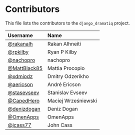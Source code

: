 # Contributors

This file lists the contributors to the `django_dramatiq` project.

| Username                                       | Name                |
| :-------                                       | :---                |
| [@rakanalh](https://github.com/rakanalh)       | Rakan Alhneiti      |
| [@rpkilby](https://github.com/rpkilby)         | Ryan P Kilby        |
| [@nachopro](https://github.com/nachopro)       | nachopro            |
| [@MattBlack85](https://github.com/MattBlack85) | Mattia Procopio     |
| [@xdmiodz](https://github.com/xdmiodz)         | Dmitry Odzerikho    |
| [@aericson](https://github.com/aericson)       | André Ericson       |
| [@stasevseev](https://github.com/StasEvseev)   | Stanislav Evseev    |
| [@CapedHero](https://github.com/CapedHero)     | Maciej Wrześniewski |
| [@denizdogan](https://github.com/denizdogan)   | Deniz Dogan         |
| [@OmenApps](https://github.com/OmenApps)       | OmenApps            |
| [@jcass77](https://github.com/jcass77)         | John Cass           |
